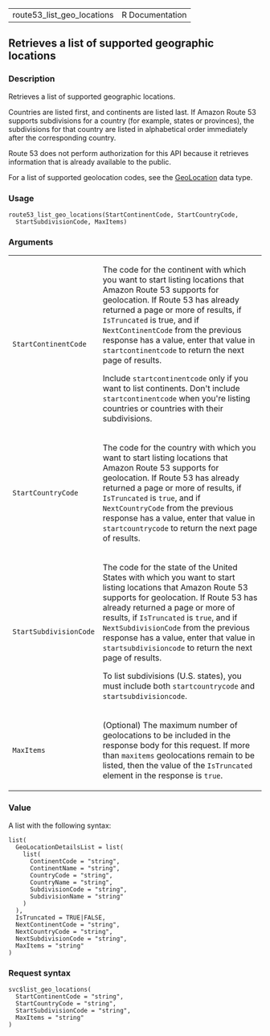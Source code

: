 <table style="width: 100%;">
<tbody>
<tr class="odd">
<td>route53_list_geo_locations</td>
<td style="text-align: right;">R Documentation</td>
</tr>
</tbody>
</table>

## Retrieves a list of supported geographic locations

### Description

Retrieves a list of supported geographic locations.

Countries are listed first, and continents are listed last. If Amazon
Route 53 supports subdivisions for a country (for example, states or
provinces), the subdivisions for that country are listed in alphabetical
order immediately after the corresponding country.

Route 53 does not perform authorization for this API because it
retrieves information that is already available to the public.

For a list of supported geolocation codes, see the
[GeoLocation](https://docs.aws.amazon.com/Route53/latest/APIReference/API_GeoLocation.html)
data type.

### Usage

    route53_list_geo_locations(StartContinentCode, StartCountryCode,
      StartSubdivisionCode, MaxItems)

### Arguments

<table>
<colgroup>
<col style="width: 35%" />
<col style="width: 65%" />
</colgroup>
<tbody>
<tr class="odd">
<td><code
id="route53_list_geo_locations_:_StartContinentCode">StartContinentCode</code></td>
<td><p>The code for the continent with which you want to start listing
locations that Amazon Route 53 supports for geolocation. If Route 53 has
already returned a page or more of results, if <code>IsTruncated</code>
is true, and if <code>NextContinentCode</code> from the previous
response has a value, enter that value in
<code>startcontinentcode</code> to return the next page of results.</p>
<p>Include <code>startcontinentcode</code> only if you want to list
continents. Don't include <code>startcontinentcode</code> when you're
listing countries or countries with their subdivisions.</p></td>
</tr>
<tr class="even">
<td><code
id="route53_list_geo_locations_:_StartCountryCode">StartCountryCode</code></td>
<td><p>The code for the country with which you want to start listing
locations that Amazon Route 53 supports for geolocation. If Route 53 has
already returned a page or more of results, if <code>IsTruncated</code>
is <code>true</code>, and if <code>NextCountryCode</code> from the
previous response has a value, enter that value in
<code>startcountrycode</code> to return the next page of
results.</p></td>
</tr>
<tr class="odd">
<td><code
id="route53_list_geo_locations_:_StartSubdivisionCode">StartSubdivisionCode</code></td>
<td><p>The code for the state of the United States with which you want
to start listing locations that Amazon Route 53 supports for
geolocation. If Route 53 has already returned a page or more of results,
if <code>IsTruncated</code> is <code>true</code>, and if
<code>NextSubdivisionCode</code> from the previous response has a value,
enter that value in <code>startsubdivisioncode</code> to return the next
page of results.</p>
<p>To list subdivisions (U.S. states), you must include both
<code>startcountrycode</code> and
<code>startsubdivisioncode</code>.</p></td>
</tr>
<tr class="even">
<td><code
id="route53_list_geo_locations_:_MaxItems">MaxItems</code></td>
<td><p>(Optional) The maximum number of geolocations to be included in
the response body for this request. If more than <code>maxitems</code>
geolocations remain to be listed, then the value of the
<code>IsTruncated</code> element in the response is
<code>true</code>.</p></td>
</tr>
</tbody>
</table>

### Value

A list with the following syntax:

    list(
      GeoLocationDetailsList = list(
        list(
          ContinentCode = "string",
          ContinentName = "string",
          CountryCode = "string",
          CountryName = "string",
          SubdivisionCode = "string",
          SubdivisionName = "string"
        )
      ),
      IsTruncated = TRUE|FALSE,
      NextContinentCode = "string",
      NextCountryCode = "string",
      NextSubdivisionCode = "string",
      MaxItems = "string"
    )

### Request syntax

    svc$list_geo_locations(
      StartContinentCode = "string",
      StartCountryCode = "string",
      StartSubdivisionCode = "string",
      MaxItems = "string"
    )
